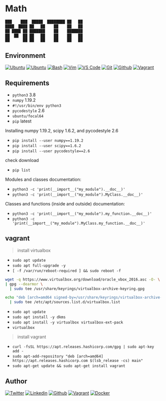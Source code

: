 # Math

```bash
███    ███  █████  ████████ ██   ██ 
████  ████ ██   ██    ██    ██   ██ 
██ ████ ██ ███████    ██    ███████ 
██  ██  ██ ██   ██    ██    ██   ██ 
██      ██ ██   ██    ██    ██   ██ 
```

## Environment

[![Ubuntu](https://img.shields.io/static/v1?label=&message=Ubuntu&color=E95420&logo=Ubuntu&logoColor=E95420&labelColor=2F333A)](https://ubuntu.com/)<!-- ubuntu -->
[![Ubuntu](https://img.shields.io/static/v1?label=&message=Kali%20Linux&color=557C94&logo=Kali%20Linux&logoColor=557C94&labelColor=2F333A)](https://www.kali.org/)<!-- kali linux -->
[![Bash](https://img.shields.io/static/v1?label=&message=GNU%20Bash&color=4EAA25&logo=GNU%20Bash&logoColor=4EAA25&labelColor=2F333A)](https://www.gnu.org/software/bash/)<!-- bash -->
[![Vim](https://img.shields.io/static/v1?label=&message=Vim&color=019733&logo=Vim&logoColor=019733&labelColor=2F333A)](https://www.vim.org/)<!-- vim -->
[![VS Code](https://img.shields.io/static/v1?label=&message=Visual%20Studio%20Code&color=007ACC&logo=Visual%20Studio%20Code&logoColor=007ACC&labelColor=2F333A)](https://code.visualstudio.com/)<!-- vs code -->
[![Git](https://img.shields.io/static/v1?label=&message=Git&color=F05032&logo=Git&logoColor=F05032&labelColor=2F333A)](https://git-scm.com/)<!-- git -->
[![Github](https://img.shields.io/static/v1?label=&message=GitHub&color=181717&logo=GitHub&logoColor=f2f2f2&labelColor=2F333A)](https://github.com)<!-- github -->
[![Vagrant](https://img.shields.io/static/v1?label=&message=Vagrant&color=1868F2&logo=vagrant&labelColor=2F333A)](https://app.vagrantup.com/)<!-- vagrant -->

## Requirements

- `python3` 3.8
- `numpy` 1.19.2
- `#!/usr/bin/env python3`
- `pycodestyle` 2.6
- `ubuntu/focal64`
- `pip` latest

Installing numpy 1.19.2, scipy 1.6.2, and pycodestyle 2.6

- `pip install --user numpy==1.19.2`
- `pip install --user scipy==1.6.2`
- `pip install --user pycodestyle==2.6`

check download

- `pip list`

Modules and classes documentation:

- `python3 -c 'print(__import__("my_module").__doc__)'`
- `python3 -c 'print(__import__("my_module").MyClass.__doc__)'`

Classes and functions (inside and outside) documentation:

- `python3 -c 'print(__import__("my_module").my_function.__doc__)'`
- `python3 -c 'print(__import__("my_module").MyClass.my_function.__doc__)'`

## vagrant

> install virtualbox
- `sudo apt update`
- `sudo apt full-upgrade -y`
- `[ -f /var/run/reboot-required ] && sudo reboot -f`

```bash
wget -q https://www.virtualbox.org/download/oracle_vbox_2016.asc -O- \
| gpg --dearmor \
  | sudo tee /usr/share/keyrings/virtualbox-archive-keyring.gpg
```

```bash
echo "deb [arch=amd64 signed-by=/usr/share/keyrings/virtualbox-archive-keyring.gpg] http://download.virtualbox.org/virtualbox/debian buster contrib" \
  | sudo tee /etc/apt/sources.list.d/virtualbox.list
```

- `sudo apt update`
- `sudo apt install -y dkms`
- `sudo apt install -y virtualbox virtualbox-ext-pack`
- `virtualbox`

> install vagrant
- `curl -fsSL https://apt.releases.hashicorp.com/gpg | sudo apt-key add -`
- `sudo apt-add-repository "deb [arch=amd64] https://apt.releases.hashicorp.com $(lsb_release -cs) main"`
- `sudo apt-get update && sudo apt-get install vagrant`

## Author
<!-- twitter -->
[![Twitter](https://img.shields.io/twitter/follow/ralex_uy?style=social)](https://twitter.com/ralex_uy) <!-- linkedin --> [![Linkedin](https://img.shields.io/badge/LinkedIn-+27K-blue?style=social&logo=linkedin)](https://www.linkedin.com/in/ronald-rivero/) <!-- github --> [![Github](https://img.shields.io/github/followers/ralexrivero?style=social)](https://github.com/ralexrivero/) <!-- vagrant --> [![Vagrant](https://img.shields.io/static/v1?label=&message=Vagrant%20Profile&color=1868F2&logo=vagrant&labelColor=2F333A)](https://app.vagrantup.com/ralexrivero) <!-- docker --> [![Docker](https://img.shields.io/static/v1?label=&message=Docker%20Profile&color=2496ED&logo=Docker&labelColor=2F333A)](https://hub.docker.com/u/ralexrivero)
